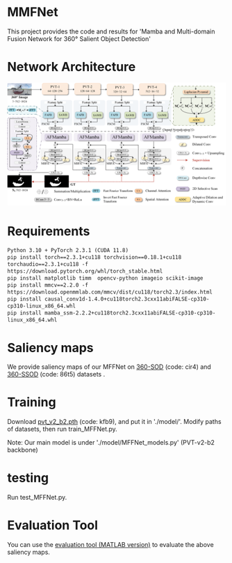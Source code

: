 # MMFNet
This project provides the code and results for 'Mamba and Multi-domain Fusion Network for 360° Salient Object Detection'

# Network Architecture
   <div align=center>
   <img src="https://github.com/MHzhu924/MMFNet/blob/main/MFFNet-main/images/MFFNet.png">
   </div>
   
# Requirements
```
Python 3.10 + PyTorch 2.3.1 (CUDA 11.8)
pip install torch==2.3.1+cu118 torchvision==0.18.1+cu118 torchaudio==2.3.1+cu118 -f https://download.pytorch.org/whl/torch_stable.html
pip install matplotlib timm  opencv-python imageio scikit-image
pip install mmcv==2.2.0 -f https://download.openmmlab.com/mmcv/dist/cu118/torch2.3/index.html
pip install causal_conv1d-1.4.0+cu118torch2.3cxx11abiFALSE-cp310-cp310-linux_x86_64.whl
pip install mamba_ssm-2.2.2+cu118torch2.3cxx11abiFALSE-cp310-cp310-linux_x86_64.whl
```


# Saliency maps
We provide saliency maps of our MFFNet on [360-SOD](https://pan.baidu.com/s/1sRNpJuJh1prR3D_lzf6kRA) (code: cir4) and [360-SSOD](https://pan.baidu.com/s/1iUJuq3IT44gBlPI_86t1qg) (code: 86t5) datasets .  

   
# Training
   Download [pvt_v2_b2.pth](https://pan.baidu.com/s/16I0ESyEKRDvzD828uOxyAg) (code: kfb9), and put it in './model/'. 
   Modify paths of datasets, then run train_MFFNet.py.

Note: Our main model is under './model/MFFNet_models.py' (PVT-v2-b2 backbone)


# testing
   Run test_MFFNet.py.

# Evaluation Tool
   You can use the [evaluation tool (MATLAB version)](https://github.com/MathLee/MatlabEvaluationTools) to evaluate the above saliency maps.
                
                
